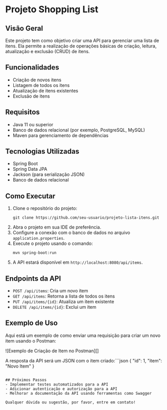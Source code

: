 # Projeto Shopping List

## Visão Geral
Este projeto tem como objetivo criar uma API para gerenciar uma lista de itens. Ela permite a realização de operações básicas de criação, leitura, atualização e exclusão (CRUD) de itens.

## Funcionalidades
- Criação de novos itens
- Listagem de todos os itens
- Atualização de itens existentes
- Exclusão de itens

## Requisitos
- Java 11 ou superior
- Banco de dados relacional (por exemplo, PostgreSQL, MySQL)
- Maven para gerenciamento de dependências

## Tecnologias Utilizadas
- Spring Boot
- Spring Data JPA
- Jackson (para serialização JSON)
- Banco de dados relacional

## Como Executar
1. Clone o repositório do projeto:
   ```
   git clone https://github.com/seu-usuario/projeto-lista-itens.git
   ```
2. Abra o projeto em sua IDE de preferência.
3. Configure a conexão com o banco de dados no arquivo `application.properties`.
4. Execute o projeto usando o comando:
   ```
   mvn spring-boot:run
   ```
5. A API estará disponível em `http://localhost:8080/api/items`.

## Endpoints da API
- `POST /api/items`: Cria um novo item
- `GET /api/items`: Retorna a lista de todos os itens
- `PUT /api/items/{id}`: Atualiza um item existente
- `DELETE /api/items/{id}`: Exclui um item

## Exemplo de Uso
Aqui está um exemplo de como enviar uma requisição para criar um novo item usando o Postman:

![Exemplo de Criação de Item no Postman][]

A resposta da API será um JSON com o item criado:```json
{
  "id": 1,
  "item": "Novo Item"
}
```

## Próximos Passos
- Implementar testes automatizados para a API
- Adicionar autenticação e autorização para a API
- Melhorar a documentação da API usando ferramentas como Swagger

Qualquer dúvida ou sugestão, por favor, entre em contato!